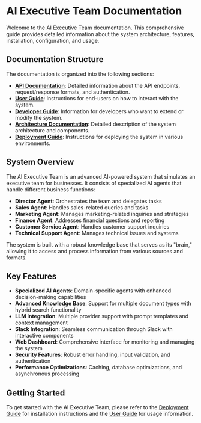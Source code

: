 # AI Executive Team Documentation

Welcome to the AI Executive Team documentation. This comprehensive guide provides detailed information about the system architecture, features, installation, configuration, and usage.

## Documentation Structure

The documentation is organized into the following sections:

- **[API Documentation](api/README.md)**: Detailed information about the API endpoints, request/response formats, and authentication.
- **[User Guide](user/README.md)**: Instructions for end-users on how to interact with the system.
- **[Developer Guide](developer/README.md)**: Information for developers who want to extend or modify the system.
- **[Architecture Documentation](architecture/README.md)**: Detailed description of the system architecture and components.
- **[Deployment Guide](deployment/README.md)**: Instructions for deploying the system in various environments.

## System Overview

The AI Executive Team is an advanced AI-powered system that simulates an executive team for businesses. It consists of specialized AI agents that handle different business functions:

- **Director Agent**: Orchestrates the team and delegates tasks
- **Sales Agent**: Handles sales-related queries and tasks
- **Marketing Agent**: Manages marketing-related inquiries and strategies
- **Finance Agent**: Addresses financial questions and reporting
- **Customer Service Agent**: Handles customer support inquiries
- **Technical Support Agent**: Manages technical issues and systems

The system is built with a robust knowledge base that serves as its "brain," allowing it to access and process information from various sources and formats.

## Key Features

- **Specialized AI Agents**: Domain-specific agents with enhanced decision-making capabilities
- **Advanced Knowledge Base**: Support for multiple document types with hybrid search functionality
- **LLM Integration**: Multiple provider support with prompt templates and context management
- **Slack Integration**: Seamless communication through Slack with interactive components
- **Web Dashboard**: Comprehensive interface for monitoring and managing the system
- **Security Features**: Robust error handling, input validation, and authentication
- **Performance Optimizations**: Caching, database optimizations, and asynchronous processing

## Getting Started

To get started with the AI Executive Team, please refer to the [Deployment Guide](deployment/README.md) for installation instructions and the [User Guide](user/README.md) for usage information.
